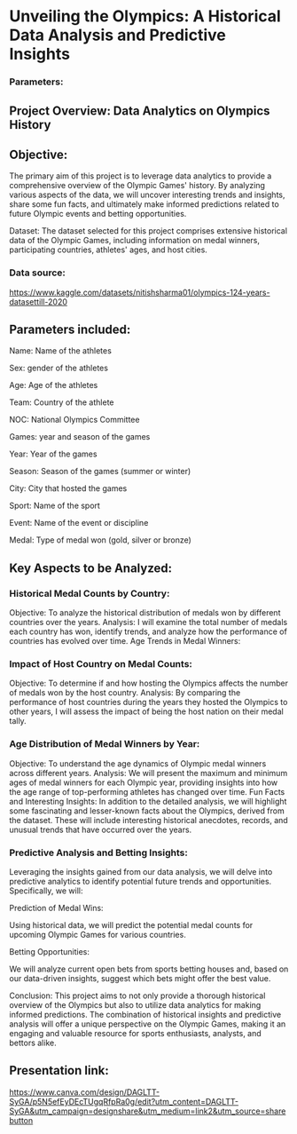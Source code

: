 # Unveiling the Olympics: A Historical Data Analysis and Predictive Insights

### Parameters:




## Project Overview: Data Analytics on Olympics History

## Objective:
The primary aim of this project is to leverage data analytics to provide a comprehensive overview of the Olympic Games' history. By analyzing various aspects of the data, we will uncover interesting trends and insights, share some fun facts, and ultimately make informed predictions related to future Olympic events and betting opportunities.

Dataset:
The dataset selected for this project comprises extensive historical data of the Olympic Games, including information on medal winners, participating countries, athletes' ages, and host cities.

### Data source: 
https://www.kaggle.com/datasets/nitishsharma01/olympics-124-years-datasettill-2020

## Parameters included:

Name: Name of the athletes

Sex: gender of the athletes

Age: Age of the athletes

Team: Country of the athlete

NOC: National Olympics Committee

Games: year and season of the games

Year: Year of the games

Season: Season of the games (summer or winter)

City: City that hosted the games

Sport: Name of the sport

Event: Name of the event or discipline

Medal: Type of medal won (gold, silver or bronze)

## Key Aspects to be Analyzed:

### Historical Medal Counts by Country:

Objective: To analyze the historical distribution of medals won by different countries over the years.
Analysis: I will examine the total number of medals each country has won, identify trends, and analyze how the performance of countries has evolved over time.
Age Trends in Medal Winners:


### Impact of Host Country on Medal Counts:

Objective: To determine if and how hosting the Olympics affects the number of medals won by the host country.
Analysis: By comparing the performance of host countries during the years they hosted the Olympics to other years, I will assess the impact of being the host nation on their medal tally.

### Age Distribution of Medal Winners by Year:

Objective: To understand the age dynamics of Olympic medal winners across different years.
Analysis: We will present the maximum and minimum ages of medal winners for each Olympic year, providing insights into how the age range of top-performing athletes has changed over time.
Fun Facts and Interesting Insights:
In addition to the detailed analysis, we will highlight some fascinating and lesser-known facts about the Olympics, derived from the dataset. These will include interesting historical anecdotes, records, and unusual trends that have occurred over the years.

### Predictive Analysis and Betting Insights:

Leveraging the insights gained from our data analysis, we will delve into predictive analytics to identify potential future trends and opportunities. Specifically, we will:

Prediction of Medal Wins:

Using historical data, we will predict the potential medal counts for upcoming Olympic Games for various countries.

Betting Opportunities:

We will analyze current open bets from sports betting houses and, based on our data-driven insights, suggest which bets might offer the best value.

Conclusion:
This project aims to not only provide a thorough historical overview of the Olympics but also to utilize data analytics for making informed predictions. The combination of historical insights and predictive analysis will offer a unique perspective on the Olympic Games, making it an engaging and valuable resource for sports enthusiasts, analysts, and bettors alike.


## Presentation link: 
https://www.canva.com/design/DAGLTT-SyGA/p5N5efEyDEcTUgqRfpRa0g/edit?utm_content=DAGLTT-SyGA&utm_campaign=designshare&utm_medium=link2&utm_source=sharebutton




